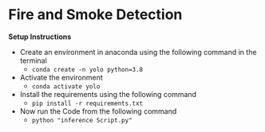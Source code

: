 # Fire and Smoke Detection 

**Setup Instructions**

* Create an environment in anaconda using the following command in the terminal
  * ``conda create -n yolo python=3.8``
* Activate the environment
  * ``conda activate yolo``
* Install the requirements using the following command
  * ``pip install -r requirements.txt``
* Now run the Code from the following command
  * ``python "inference Script.py"``